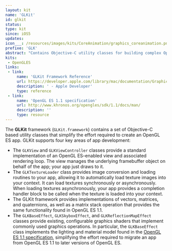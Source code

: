 ```yaml
---
layout: kit
name: 'GLKit'
id: glkit
status:
type: kit
since: iOS5
updates:
icon___: /resources/images/kits/CoreAnimation/graphics_coreanimation.png
prefixe: 'GLK'
abstract: "Contains Objective-C utility classes for building complex OpenGL ES applications."
kits:
 - OpenGLES
links:
 - link:
     name: 'GLKit Framework Reference'
     url: https://developer.apple.com/library/mac/documentation/GraphicsImaging/Conceptual/CoreImaging/ci_intro/ci_intro.html
     description: ' - Apple Developer'
     type: reference
 - link:
     name: 'OpenGL ES 1.1 specification'
     url: http://www.khronos.org/opengles/sdk/1.1/docs/man/
     description: ''
     type: resource
---
```


The **GLKit** framework (`GLKit.framework`) contains a set of Objective-C based utility classes that simplify the effort required to create an OpenGL ES app. GLKit supports four key areas of app development:

* The `GLKView` and `GLKViewController` classes provide a standard implementation of an OpenGL ES–enabled view and associated rendering loop. The view manages the underlying framebuffer object on behalf of the app; your app just draws to it.
* The `GLKTextureLoader` class provides image conversion and loading routines to your app, allowing it to automatically load texture images into your context. It can load textures synchronously or asynchronously. When loading textures asynchronously, your app provides a completion handler block to be called when the texture is loaded into your context.
* The GLKit framework provides implementations of vectors, matrices, and quaternions, as well as a matrix stack operation that provides the same functionality found in OpenGL ES 1.1.
* The `GLKBaseEffect`, `GLKSkyboxEffect`, and `GLKReflectionMapEffect` classes provide existing, configurable graphics shaders that implement commonly used graphics operations. In particular, the `GLKBaseEffect` class implements the lighting and material model found in the [OpenGL ES 1.1 specification](http://www.khronos.org/opengles/sdk/1.1/docs/man/), simplifying the effort required to migrate an app from OpenGL ES 1.1 to later versions of OpenGL ES.
